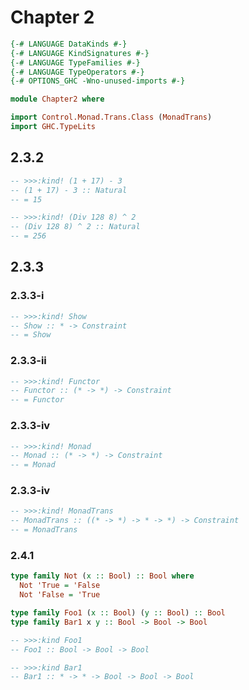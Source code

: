 # Chapter 2

```haskell
{-# LANGUAGE DataKinds #-}
{-# LANGUAGE KindSignatures #-}
{-# LANGUAGE TypeFamilies #-}
{-# LANGUAGE TypeOperators #-}
{-# OPTIONS_GHC -Wno-unused-imports #-}

module Chapter2 where

import Control.Monad.Trans.Class (MonadTrans)
import GHC.TypeLits
```

## 2.3.2

```haskell
-- >>>:kind! (1 + 17) - 3
-- (1 + 17) - 3 :: Natural
-- = 15

-- >>>:kind! (Div 128 8) ^ 2
-- (Div 128 8) ^ 2 :: Natural
-- = 256
```

## 2.3.3


### 2.3.3-i

```haskell
-- >>>:kind! Show
-- Show :: * -> Constraint
-- = Show
```

### 2.3.3-ii

```haskell
-- >>>:kind! Functor
-- Functor :: (* -> *) -> Constraint
-- = Functor
```

### 2.3.3-iv

```haskell
-- >>>:kind! Monad
-- Monad :: (* -> *) -> Constraint
-- = Monad
```

### 2.3.3-iv

```haskell
-- >>>:kind! MonadTrans
-- MonadTrans :: ((* -> *) -> * -> *) -> Constraint
-- = MonadTrans
```

### 2.4.1

```haskell
type family Not (x :: Bool) :: Bool where
  Not 'True = 'False
  Not 'False = 'True

type family Foo1 (x :: Bool) (y :: Bool) :: Bool
type family Bar1 x y :: Bool -> Bool -> Bool

-- >>>:kind Foo1
-- Foo1 :: Bool -> Bool -> Bool

-- >>>:kind Bar1
-- Bar1 :: * -> * -> Bool -> Bool -> Bool
```
